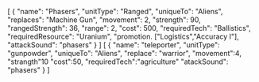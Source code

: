 [
	{
		"name": "Phasers",
		"unitType": "Ranged",
		"uniqueTo": "Aliens",
		"replaces": "Machine Gun",
		"movement": 2,
		"strength": 90,
		"rangedStrength": 36,
		"range": 2,
		"cost": 500,
		"requiredTech": "Ballistics",
		"requiredResource": "Uranium",
		"promotion.  ["Logistics","Accuracy I"],
		"attackSound": "phasers"
	}
]
[
  {
         "name": "teleporter",
         "unitType": "gunpowder",
         "uniqueTo": "Aliens",
         "replace": "warrior",
         "movement":4,
         "strangth"10
         "cost":50,
         "requiredTech":"agriculture"
         "atackSound": "phasers"
	 }
]
